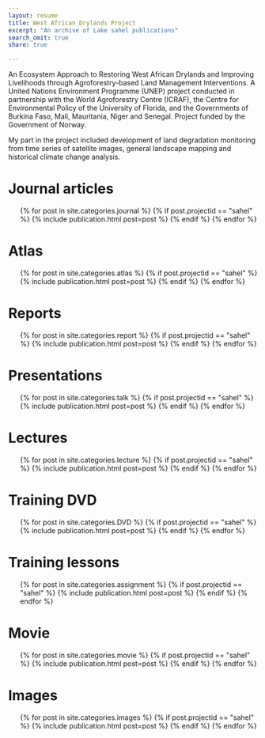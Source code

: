 ```yaml
---
layout: resume
title: West African Drylands Project
excerpt: "An archive of Lake sahel publications"
search_omit: true
share: true

---
```


An Ecosystem Approach to Restoring West African Drylands and Improving Livelihoods through Agroforestry-based Land Management Interventions. A United Nations Environment Programme (UNEP) project conducted in partnership with the World Agroforestry Centre (ICRAF), the Centre for Environmental Policy of the University of Florida, and the Governments of Burkina Faso, Mali, Mauritania, Niger and Senegal. Project funded by the Government of Norway.

My part in the project included development of land degradation monitoring from time series of satellite images, general landscape mapping and historical climate change analysis.

<h1 class='foot-description'></h1>
<h1 class='foot-description'>Journal articles</h1>

<ul class="post-list">
{% for post in site.categories.journal %}
  {% if post.projectid == "sahel" %}
    {% include publication.html post=post %}
  {% endif %}
{% endfor %}
</ul>

<h1 class='foot-description'></h1>
<h1 class='foot-description'>Atlas</h1>

<ul class="post-list">
{% for post in site.categories.atlas %}
  {% if post.projectid == "sahel" %}
    {% include publication.html post=post %}
  {% endif %}
{% endfor %}
</ul>

<h1 class='foot-description'></h1>
<h1 class='foot-description'>Reports</h1>

<ul class="post-list">
{% for post in site.categories.report %}
  {% if post.projectid == "sahel" %}
    {% include publication.html post=post %}
  {% endif %}
{% endfor %}
</ul>

<h1 class='foot-description'></h1>
<h1 class='foot-description'>Presentations</h1>

<ul class="post-list">
{% for post in site.categories.talk %}
  {% if post.projectid == "sahel" %}
    {% include publication.html post=post %}
  {% endif %}
{% endfor %}
</ul>

<h1 class='foot-description'></h1>
<h1 class='foot-description'>Lectures</h1>

<ul class="post-list">
{% for post in site.categories.lecture %}
  {% if post.projectid == "sahel" %}
    {% include publication.html post=post %}
  {% endif %}
{% endfor %}
</ul>


<h1 class='foot-description'></h1>
<h1 class='foot-description'>Training DVD</h1>

<ul class="post-list">
{% for post in site.categories.DVD %}
  {% if post.projectid == "sahel" %}
    {% include publication.html post=post %}
  {% endif %}
{% endfor %}
</ul>

<h1 class='foot-description'></h1>
<h1 class='foot-description'>Training lessons</h1>

<ul class="post-list">
{% for post in site.categories.assignment %}
  {% if post.projectid == "sahel" %}
    {% include publication.html post=post %}
  {% endif %}
{% endfor %}
</ul>

<h1 class='foot-description'></h1>
<h1 class='foot-description'>Movie</h1>

<ul class="post-list">
{% for post in site.categories.movie %}
  {% if post.projectid == "sahel" %}
    {% include publication.html post=post %}
  {% endif %}
{% endfor %}
</ul>

<h1 class='foot-description'></h1>
<h1 class='foot-description'>Images</h1>

<ul class="post-list">
{% for post in site.categories.images %}
  {% if post.projectid == "sahel" %}
    {% include publication.html post=post %}
  {% endif %}
{% endfor %}
</ul>
